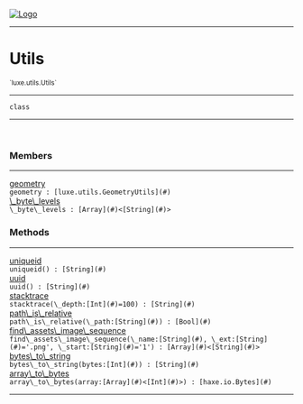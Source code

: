 
[![Logo](../../../images/logo.png)](../../../api/index.html)

---



<h1>Utils</h1>
<small>`luxe.utils.Utils`</small>



---

`class`

---

&nbsp;
&nbsp;



<h3>Members</h3> <hr/><span class="member apipage">
                <a name="geometry"><a class="lift" href="#geometry">geometry</a></a><div class="clear"></div><code class="signature apipage">geometry : [luxe.utils.GeometryUtils](#)</code><br/></span>
            <span class="small_desc_flat"></span><span class="member apipage">
                <a name="_byte_levels"><a class="lift" href="#_byte_levels">\_byte\_levels</a></a><div class="clear"></div><code class="signature apipage">\_byte\_levels : [Array](#)&lt;[String](#)&gt;</code><br/></span>
            <span class="small_desc_flat"></span>





<h3>Methods</h3> <hr/><span class="method apipage">
            <a name="uniqueid"><a class="lift" href="#uniqueid">uniqueid</a></a> <div class="clear"></div><code class="signature apipage">uniqueid() : [String](#)</code><br/><span class="small_desc_flat"></span>
        </span>
    <span class="method apipage">
            <a name="uuid"><a class="lift" href="#uuid">uuid</a></a> <div class="clear"></div><code class="signature apipage">uuid() : [String](#)</code><br/><span class="small_desc_flat"></span>
        </span>
    <span class="method apipage">
            <a name="stacktrace"><a class="lift" href="#stacktrace">stacktrace</a></a> <div class="clear"></div><code class="signature apipage">stacktrace(\_depth:[Int](#)<span>=100</span>) : [String](#)</code><br/><span class="small_desc_flat"></span>
        </span>
    <span class="method apipage">
            <a name="path_is_relative"><a class="lift" href="#path_is_relative">path\_is\_relative</a></a> <div class="clear"></div><code class="signature apipage">path\_is\_relative(\_path:[String](#)<span></span>) : [Bool](#)</code><br/><span class="small_desc_flat"></span>
        </span>
    <span class="method apipage">
            <a name="find_assets_image_sequence"><a class="lift" href="#find_assets_image_sequence">find\_assets\_image\_sequence</a></a> <div class="clear"></div><code class="signature apipage">find\_assets\_image\_sequence(\_name:[String](#)<span></span>, \_ext:[String](#)<span>=&#x27;.png&#x27;</span>, \_start:[String](#)<span>=&#x27;1&#x27;</span>) : [Array](#)&lt;[String](#)&gt;</code><br/><span class="small_desc_flat"></span>
        </span>
    <span class="method apipage">
            <a name="bytes_to_string"><a class="lift" href="#bytes_to_string">bytes\_to\_string</a></a> <div class="clear"></div><code class="signature apipage">bytes\_to\_string(bytes:[Int](#)<span></span>) : [String](#)</code><br/><span class="small_desc_flat"></span>
        </span>
    <span class="method apipage">
            <a name="array_to_bytes"><a class="lift" href="#array_to_bytes">array\_to\_bytes</a></a> <div class="clear"></div><code class="signature apipage">array\_to\_bytes(array:[Array](#)&lt;[Int](#)&gt;<span></span>) : [haxe.io.Bytes](#)</code><br/><span class="small_desc_flat"></span>
        </span>
    





---

&nbsp;
&nbsp;
&nbsp;
&nbsp;